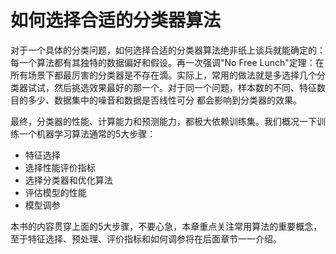# 如何选择合适的分类器算法

对于一个具体的分类问题，如何选择合适的分类器算法绝非纸上谈兵就能确定的：每一个算法都有其独特的数据偏好和假设。再一次强调"No Free Lunch"定理：在所有场景下都最厉害的分类器是不存在滴。实际上，常用的做法就是多选择几个分类器试试，然后挑选效果最好的那一个。对于同一个问题，样本数的不同、特征数目的多少、数据集中的噪音和数据是否线性可分 都会影响到分类器的效果。


最终，分类器的性能、计算能力和预测能力，都极大依赖训练集。我们概况一下训练一个机器学习算法通常的5大步骤：
*  特征选择
*  选择性能评价指标
*  选择分类器和优化算法
*  评估模型的性能
*  模型调参

本书的内容贯穿上面的5大步骤，不要心急，本章重点关注常用算法的重要概念，至于特征选择、预处理、评价指标和如何调参将在后面章节一一介绍。
